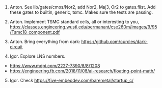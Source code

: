 1. Anton. See lib/gates/cmos/Nor2, add Nor2, Maj3, Or2 to gates.flist.
Add these gates to builtin, generic, tsmc. Makes sure the tests are passing.

2. Anton. Implement TSMC standard cells, all or interesting to you,
https://classes.engineering.wustl.edu/permanant/cse260m/images/9/95/Tsmc18_component.pdf

3. Anton. Bring everything from dark:
https://github.com/curoles/dark-circuit

4. Igor. Explore LNS numbers.
- https://www.mdpi.com/2227-7390/8/8/1208
- https://engineering.fb.com/2018/11/08/ai-research/floating-point-math/

5. Igor. Check https://five-embeddev.com/baremetal/startup_c/